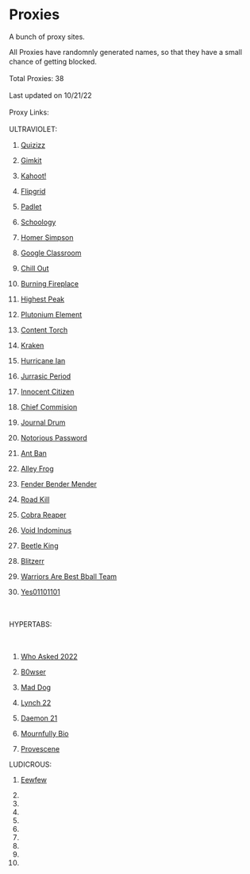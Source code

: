 # Proxies
A bunch of proxy sites.


All Proxies have randomnly generated names, so that they have a small chance of getting blocked.
ㅤ

Total Proxies: 38
ㅤ

Last updated on 10/21/22
ㅤ

Proxy Links:
ㅤ

ULTRAVIOLET:
ㅤ

1) [Quizizz](https://quizizz-com.herokuapp.com)

2) [Gimkit](https://gimkit-com.herokuapp.com)

3) [Kahoot!](https://kahoot-it1.herokuapp.com)

4) [Flipgrid](https://flipgrid-com.herokuapp.com)

5) [Padlet](https://padlet-com.herokuapp.com)

6) [Schoology](https://schoology-main.herokuapp.com)

7) [Homer Simpson](https://homer-simpson11.herokuapp.com)

8) [Google Classroom](https://classroom-googl3.herokuapp.com)

9) [Chill Out](https://chill-out-bro.herokuapp.com)

10) [Burning Fireplace](https://burning-fireplace.herokuapp.com/)

11) [Highest Peak](https://highest-peak.herokuapp.com/)

12) [Plutonium Element](https://plutonium-element.herokuapp.com/)

13) [Content Torch](https://content-torch.herokuapp.com/)

14) [Kraken](https://kraken-uv.herokuapp.com/)

15) [Hurricane Ian](https://hurricane-ian.herokuapp.com/)

16) [Jurrasic Period](https://jurrasic-period.herokuapp.com/)

17) [Innocent Citizen](https://innocent-citizen.herokuapp.com/)

18) [Chief Commision](https://chief-commision.herokuapp.com/)

19) [Journal Drum](https://journal-drum.herokuapp.com/)

20) [Notorious Password](https://notorious-password.herokuapp.com/)

21) [Ant Ban](https://ant-ban.herokuapp.com/)

22) [Alley Frog](https://alley-frog.herokuapp.com/)

23) [Fender Bender Mender](https://fender-bender-mender.herokuapp.com/)

24) [Road Kill](https://road-kill.herokuapp.com/)

25) [Cobra Reaper](https://cobra-reaper.herokuapp.com/)

26) [Void Indominus](https://void-indominus.herokuapp.com/)

27) [Beetle King](https://beetle-king.herokuapp.com/)

28) [Blitzerr](https://blitzerr.herokuapp.com/)

29) [Warriors Are Best Bball Team](https://warriors-are-best-bball-team.herokuapp.com/)

30) [Yes01101101](https://yes01101101.herokuapp.com/)

ㅤ

HYPERTABS:

ㅤ

1) [Who Asked 2022](https://who-asked2022.herokuapp.com)

2) [B0wser](https://b0wser.herokuapp.com/)

3) [Mad Dog](https://mad-dog.herokuapp.com/)

4) [Lynch 22](https://lynch22.herokuapp.com/)

5) [Daemon 21](https://daemon21.herokuapp.com/)

6) [Mournfully Bio](mournfully.bio)

7) [Provescene](https://provescene.org/)


LUDICROUS:

1) [Eewfew](https://eewfew.herokuapp.com/)

2) 

3)

4)

5)

6)

7)

8)

9)

10)


